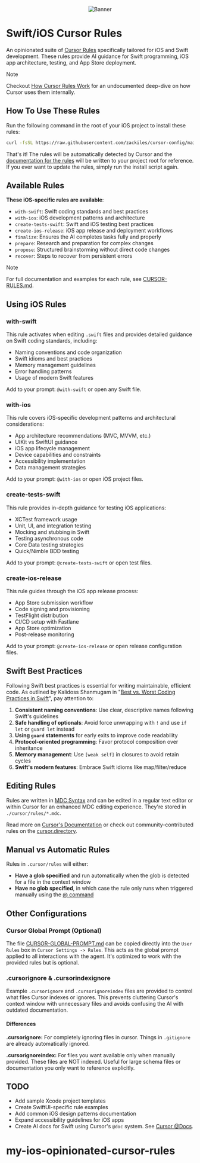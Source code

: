 <p align="center">
  <img src="https://github.com/brunogama/my-opinionated-ios-cursor-rules/blob/922547e5fbd27421c509129ccdff6693d1057b7e/image.png" alt="Banner">
</p>


# **Swift/iOS Cursor Rules**

An opinionated suite of [Cursor Rules](https://docs.cursor.com/context/rules-for-ai) specifically tailored for iOS and Swift development. These rules provide AI guidance for Swift programming, iOS app architecture, testing, and App Store deployment.

> [!NOTE]  
> Checkout [How Cursor Rules Work](how-cursor-rules-work.md) for an undocumented deep-dive on how Cursor uses them internally.

## **How To Use These Rules**

Run the following command in the root of your iOS project to install these rules:

```bash
curl -fsSL https://raw.githubusercontent.com/zackiles/cursor-config/main/install.sh | bash
```

That's it! The rules will be automatically detected by Cursor and the [documentation for the rules](CURSOR-RULES.md) will be written to your project root for reference. If you ever want to update the rules, simply run the install script again.

## Available Rules

**These iOS-specific rules are available**:

- `with-swift`: Swift coding standards and best practices
- `with-ios`: iOS development patterns and architecture
- `create-tests-swift`: Swift and iOS testing best practices
- `create-ios-release`: iOS app release and deployment workflows
- `finalize`: Ensures the AI completes tasks fully and properly
- `prepare`: Research and preparation for complex changes 
- `propose`: Structured brainstorming without direct code changes
- `recover`: Steps to recover from persistent errors

> [!NOTE]  
> For full documentation and examples for each rule, see [CURSOR-RULES.md](CURSOR-RULES.md).

## Using iOS Rules

### with-swift

This rule activates when editing `.swift` files and provides detailed guidance on Swift coding standards, including:
- Naming conventions and code organization
- Swift idioms and best practices
- Memory management guidelines
- Error handling patterns
- Usage of modern Swift features

Add to your prompt: `@with-swift` or open any Swift file.

### with-ios

This rule covers iOS-specific development patterns and architectural considerations:
- App architecture recommendations (MVC, MVVM, etc.)
- UIKit vs SwiftUI guidance
- iOS app lifecycle management
- Device capabilities and constraints
- Accessibility implementation
- Data management strategies

Add to your prompt: `@with-ios` or open iOS project files.

### create-tests-swift

This rule provides in-depth guidance for testing iOS applications:
- XCTest framework usage
- Unit, UI, and integration testing
- Mocking and stubbing in Swift
- Testing asynchronous code
- Core Data testing strategies
- Quick/Nimble BDD testing

Add to your prompt: `@create-tests-swift` or open test files.

### create-ios-release

This rule guides through the iOS app release process:
- App Store submission workflow
- Code signing and provisioning
- TestFlight distribution
- CI/CD setup with Fastlane
- App Store optimization
- Post-release monitoring

Add to your prompt: `@create-ios-release` or open release configuration files.

## Swift Best Practices

Following Swift best practices is essential for writing maintainable, efficient code. As outlined by Kalidoss Shanmugam in "[Best vs. Worst Coding Practices in Swift](https://medium.com/@kalidoss.shanmugam/best-vs-worst-coding-practices-in-swift-20-key-examples-e70ca2c2a0f3)", pay attention to:

1. **Consistent naming conventions**: Use clear, descriptive names following Swift's guidelines
2. **Safe handling of optionals**: Avoid force unwrapping with `!` and use `if let` or `guard let` instead
3. **Using `guard` statements** for early exits to improve code readability
4. **Protocol-oriented programming**: Favor protocol composition over inheritance
5. **Memory management**: Use `[weak self]` in closures to avoid retain cycles
6. **Swift's modern features**: Embrace Swift idioms like map/filter/reduce

## Editing Rules

Rules are written in [MDC Syntax](https://github.com/nuxt-modules/mdc) and can be edited in a regular text editor or within Cursor for an enhanced MDC editing experience. They're stored in `./cursor/rules/*.mdc`.

Read more on [Cursor's Documentation](https://docs.cursor.com/context/rules-for-ai) or check out community-contributed rules on the [cursor.directory](https://cursor.directory/).

## Manual vs Automatic Rules

Rules in `.cursor/rules` will either:  

- **Have a glob specified** and run automatically when the glob is detected for a file in the context window
- **Have no glob specified**, in which case the rule only runs when triggered manually using the [@ command](https://docs.cursor.com/context/@-symbols/basic)

## Other Configurations

### Cursor Global Prompt (Optional)

The file [CURSOR-GLOBAL-PROMPT.md](CURSOR-GLOBAL-PROMPT.md) can be copied directly into the `User Rules` box in `Cursor Settings -> Rules`. This acts as the global prompt applied to all interactions with the agent. It's optimized to work with the provided rules but is optional.

### .cursorignore & .cursorindexignore

Example `.cursorignore` and `.cursorignoreindex` files are provided to control what files Cursor indexes or ignores. This prevents cluttering Cursor's context window with unnecessary files and avoids confusing the AI with outdated documentation.

#### Differences

**.cursorignore:** For completely ignoring files in cursor. Things in `.gitignore` are already automatically ignored.

**.cursorignoreindex:** For files you want available only when manually provided. These files are NOT indexed. Useful for large schema files or documentation you only want to reference explicitly.

## TODO

- Add sample Xcode project templates
- Create SwiftUI-specific rule examples
- Add common iOS design patterns documentation
- Expand accessibility guidelines for iOS apps
- Create AI docs for Swift using Cursor's `@doc` system. See [Cursor @Docs](https://docs.cursor.com/context/@-symbols/@-docs).
# my-ios-opinionated-cursor-rules
